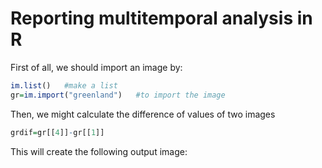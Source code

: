 # Reporting multitemporal analysis in R
First of all, we should import an image by:

``` r
im.list()   #make a list
gr=im.import("greenland")   #to import the image
```

Then, we might calculate the difference of values of two images

``` r
grdif=gr[[4]]-gr[[1]]
```

This will create the following output image:
